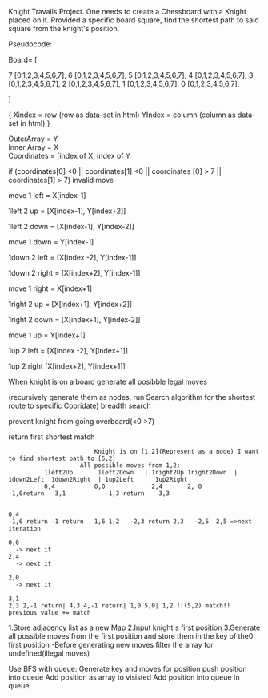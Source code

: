 Knight Travails Project.
One needs to create a Chessboard with a Knight placed on it.
Provided a specific board square, find the shortest path to said square from the knight's position.


Pseudocode:

Board= [
 
7 [0,1,2,3,4,5,6,7],
6 [0,1,2,3,4,5,6,7],
5 [0,1,2,3,4,5,6,7],
4 [0,1,2,3,4,5,6,7],
3 [0,1,2,3,4,5,6,7],
2 [0,1,2,3,4,5,6,7],
1 [0,1,2,3,4,5,6,7],
0 [0,1,2,3,4,5,6,7],

]                      

{ Xindex = row (row as data-set in html)
YIndex = column (column as data-set in html) }
  
  OuterArray = Y      
  Inner Array = X    
  Coordinates = [index of X, index of Y
  
  if (coordinates[0] <0 || coordinates[1] <0 || coordinates [0] > 7 || coordinates[1] > 7) invalid move

move 1 left  = X[index-1] 

  1left 2 up = [X[index-1],   Y[index+2]]
  
  1left 2 down = [X[index-1], Y[index-2]]
  
move 1 down = Y[index-1] 

  1down 2 left = [X[index -2], Y[index-1]]
  
  1down 2 right = [X[index+2], Y[index-1]]
  
move 1 right = X[index+1]

  1right 2 up = [X[index+1], Y[index+2]]
  
  1right 2 down = [X[index+1], Y[index-2]]
  
move 1 up = Y[index+1]

  1up 2 left = [X[index -2], Y[index+1]]
  
  1up 2 right [X[index+2], Y[index+1]]
  



When knight is on a board generate all posibble legal moves 

(recursively generate them as nodes, run Search algorithm for the shortest route to specific Cooridate) breadth search

prevent knight from going overboard(<0 >7)

return first shortest match 


                            Knight is on [1,2](Represent as a node) I want to find shortest path to [5,2]
                        All possible moves from 1,2:
              1left2Up       1left2Down   | 1right2Up 1right2Down  | 1down2Left  1down2Right  | 1up2Left      1up2Right
              0,4           0,0             2,4       2, 0            -1,0return   3,1           -1,3 return    3,3 


    0,4
    -1,6 return -1 return   1,6 1,2   -2,3 return 2,3   -2,5  2,5 =>next iteration
    
    0,0 
      -> next it
    2,4
      -> next it

    2,0
      -> next it
    
    3,1
    2,3 2,-1 return| 4,3 4,-1 return| 1,0 5,0| 1,2 !!(5,2) match!! previous value += match



1.Store adjacency list as a new Map
2.Input knight's first position
3.Generate all possible moves from the first position and store them in 
the key of the0 first position
  -Before generating new moves filter the array for undefined(illegal moves)

  Use BFS with queue:
  Generate key and moves for position
  push position into queue
  Add position as array to visisted
Add position into queue
  In queue 


